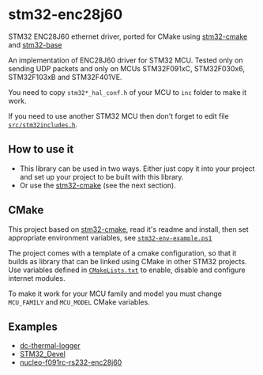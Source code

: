 # stm32-enc28j60

STM32 ENC28J60 ethernet driver, ported for CMake using [stm32-cmake](https://github.com/ObKo/stm32-cmake) and [stm32-base](https://github.com/DVALight/stm32-base)

An implementation of ENC28J60 driver for STM32 MCU. Tested only on sending UDP packets and only on MCUs STM32F091xC, STM32F030x6, STM32F103xB and STM32F401VE.

You need to copy `stm32*_hal_conf.h` of your MCU to `inc` folder to make it work.

If you need to use another STM32 MCU then don't forget to edit file [`src/stm32includes.h`](src/stm32includes.h).

## How to use it

* This library can be used in two ways. Either just copy it into your project and set up your project to be built with this library.
* Or use the [stm32-cmake](https://github.com/ObKo/stm32-cmake) (see the next section).

## CMake

This project based on [stm32-cmake](https://github.com/ObKo/stm32-cmake), read it's readme and install, then set appropriate environment variables, see [`stm32-env-example.ps1`](stm32-env-example.ps1)

The project comes with a template of a cmake configuration, so that it builds as library that can be linked using CMake in other STM32 projects. Use variables defined in [`CMakeLists.txt`](CMakeLists.txt) to enable, disable and configure internet modules.

To make it work for your MCU family and model you must change `MCU_FAMILY` and `MCU_MODEL` CMake variables.

## Examples

* [dc-thermal-logger](https://github.com/mephi-ut/dc-thermal-logger/blob/master/collector/firmware/Src/main.c)
* [STM32_Devel](https://github.com/mephi-ut/STM32_Devel)
* [nucleo-f091rc-rs232-enc28j60](https://github.com/mephi-ut/nucleo-f091rc-rs232-enc28j60/blob/master/Src/main.c)
